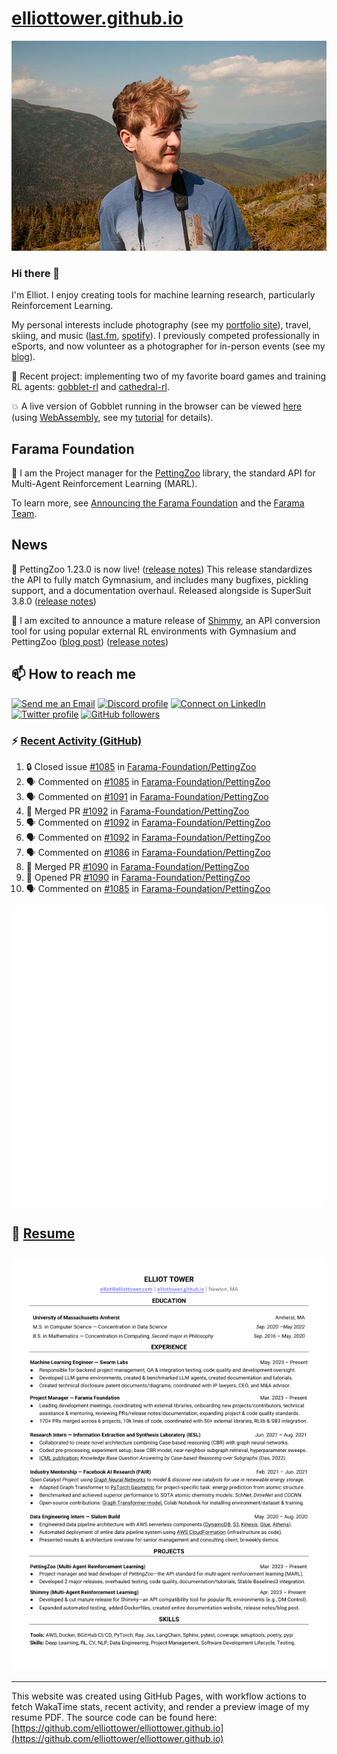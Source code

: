 # [elliottower.github.io](https://github.com/elliottower/elliottower.github.io)

[![A wild Elliot on Mt Washington](https://raw.githubusercontent.com/elliottower/elliottower.github.io/main/src/jpg/DSCF7539-600px.jpg?raw=true)](https://raw.githubusercontent.com/elliottower/elliottower.github.io/main/src/jpg/DSCF7539.jpg?raw=true)

### Hi there 👋

I'm Elliot. I enjoy creating tools for machine learning research, particularly Reinforcement Learning.

My personal interests include photography (see my [portfolio site](https://www.elliottower.com/)), travel, skiing, and music ([last.fm](https://www.last.fm/user/ajsdlfkwer), [spotify](https://open.spotify.com/user/12132818380)). I previously competed professionally in eSports, and now volunteer as a photographer for in-person events (see my [blog](https://www.elliottower.com/stories/?category=events)).

🤖 Recent project: implementing two of my favorite board games and training RL agents: [gobblet-rl](https://github.com/elliottower/gobblet-rl) and [cathedral-rl](https://github.com/elliottower/cathedral-rl). 

💥 A live version of Gobblet running in the browser can be viewed [here](https://elliottower.github.io/gobblet-rl/) (using [WebAssembly](https://webassembly.org/), see my [tutorial](https://github.com/elliottower/gobblet-rl/blob/main/tutorials/WebAssembly/web_assembly.md) for details).

## Farama Foundation

🚀 I am the Project manager for the [PettingZoo](https://github.com/Farama-Foundation/PettingZoo) library, the standard API for Multi-Agent Reinforcement Learning (MARL). 

To learn more, see [Announcing the Farama Foundation](https://farama.org/Announcing-The-Farama-Foundation) and the [Farama Team](https://farama.org/team).

## News

🎉 PettingZoo 1.23.0 is now live! ([release notes](https://github.com/Farama-Foundation/PettingZoo/releases/tag/1.23.0)) This release standardizes the API to fully match Gymnasium, and includes many bugfixes, pickling support, and a documentation overhaul. Released alongside is SuperSuit 3.8.0 ([release notes](https://github.com/Farama-Foundation/SuperSuit/releases/tag/3.8.0)) 

<!-- ![GitHub Release Date](https://img.shields.io/github/release-date/Farama-Foundation/PettingZoo) -->

🎉 I am excited to announce a mature release of [Shimmy](https://github.com/Farama-Foundation/Shimmy), an API conversion tool for using popular external RL environments with Gymnasium and PettingZoo ([blog post](https://farama.org/Announcing-Shimmy)) ([release notes](https://github.com/Farama-Foundation/Shimmy/releases/tag/v1.0.0)) 

## 📫 How to reach me

 [![Send me an Email](https://img.shields.io/badge/email-elliot%40elliottower.com-blue)](mailto:elliot@elliottower.com)
 [![Discord profile](https://img.shields.io/badge/Discord-7289DA?style=flat&logo=discord&logoColor=white)](https://discord.com/users/83091537923145728)
 [![Connect on LinkedIn](https://img.shields.io/badge/--linkedin?label=LinkedIn&logo=LinkedIn&style=social)](https://www.linkedin.com/in/elliot-tower)
 [![Twitter profile](https://img.shields.io/twitter/follow/elliottower?style=social)](https://twitter.com/ElliotTower/)
 [![GitHub followers](https://img.shields.io/github/followers/elliottower?style=social)](https://github.com/elliottower/)

### ⚡ [Recent Activity (GitHub)](https://github.com/elliottower)

<!--START_SECTION:activity-->
1. 🔒 Closed issue [#1085](https://github.com/Farama-Foundation/PettingZoo/issues/1085) in [Farama-Foundation/PettingZoo](https://github.com/Farama-Foundation/PettingZoo)
2. 🗣 Commented on [#1085](https://github.com/Farama-Foundation/PettingZoo/issues/1085#issuecomment-1710667062) in [Farama-Foundation/PettingZoo](https://github.com/Farama-Foundation/PettingZoo)
3. 🗣 Commented on [#1091](https://github.com/Farama-Foundation/PettingZoo/pull/1091#issuecomment-1710666540) in [Farama-Foundation/PettingZoo](https://github.com/Farama-Foundation/PettingZoo)
4. 🎉 Merged PR [#1092](https://github.com/Farama-Foundation/PettingZoo/pull/1092) in [Farama-Foundation/PettingZoo](https://github.com/Farama-Foundation/PettingZoo)
5. 🗣 Commented on [#1092](https://github.com/Farama-Foundation/PettingZoo/pull/1092#issuecomment-1710612863) in [Farama-Foundation/PettingZoo](https://github.com/Farama-Foundation/PettingZoo)
6. 🗣 Commented on [#1092](https://github.com/Farama-Foundation/PettingZoo/pull/1092#issuecomment-1710611973) in [Farama-Foundation/PettingZoo](https://github.com/Farama-Foundation/PettingZoo)
7. 🗣 Commented on [#1086](https://github.com/Farama-Foundation/PettingZoo/pull/1086#issuecomment-1710289684) in [Farama-Foundation/PettingZoo](https://github.com/Farama-Foundation/PettingZoo)
8. 🎉 Merged PR [#1090](https://github.com/Farama-Foundation/PettingZoo/pull/1090) in [Farama-Foundation/PettingZoo](https://github.com/Farama-Foundation/PettingZoo)
9. 💪 Opened PR [#1090](https://github.com/Farama-Foundation/PettingZoo/pull/1090) in [Farama-Foundation/PettingZoo](https://github.com/Farama-Foundation/PettingZoo)
10. 🗣 Commented on [#1085](https://github.com/Farama-Foundation/PettingZoo/issues/1085#issuecomment-1709297155) in [Farama-Foundation/PettingZoo](https://github.com/Farama-Foundation/PettingZoo)
<!--END_SECTION:activity-->


<picture>
  <a href="https://metrics.lecoq.io/insights?user=elliottower">
   <img src="/github-metrics.svg" alt="Metrics">
  </a>
</picture>

## 📄 [Resume](https://elliottower.github.io/src/pdf/resume.pdf)

<!-- PDF-TO-MARKDOWN:START -->
![Page 1](src/png/page1.png "Page 1")
---
<!-- PDF-TO-MARKDOWN:END -->

----

This website was created using GitHub Pages, with workflow actions to fetch WakaTime stats, recent activity, and render a preview image of my resume PDF. The source code can be found here: [https://github.com/elliottower/elliottower.github.io](https://github.com/elliottower/elliottower.github.io)
